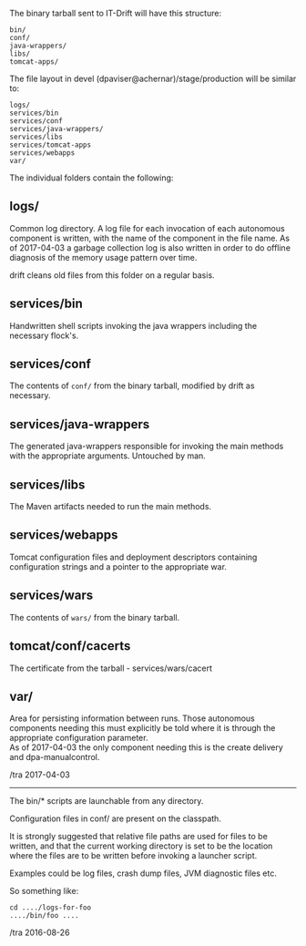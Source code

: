 The binary tarball sent to IT-Drift will have this structure:

    bin/
    conf/
    java-wrappers/
    libs/
    tomcat-apps/
    

The file layout in devel (dpaviser@achernar)/stage/production 
will be similar to:

    logs/
    services/bin
    services/conf
    services/java-wrappers/
    services/libs
    services/tomcat-apps
    services/webapps
    var/

The individual folders contain the following:

 
logs/
---

Common log directory.  A log file for each invocation of each autonomous component is written, with the
name of the component in the file name.  As of 2017-04-03 a garbage collection log is also written in order to 
do offline diagnosis of the memory usage pattern over time.

drift cleans old files from this folder on a regular basis.

services/bin
---
Handwritten shell scripts invoking the java wrappers including the necessary flock's.

services/conf
---
The contents of `conf/` from the binary tarball, modified by drift as necessary.

services/java-wrappers
---

The generated java-wrappers responsible for invoking the main methods with
the appropriate arguments.  Untouched by man.

services/libs
---
The Maven artifacts needed to run the main methods.

services/webapps
---

Tomcat configuration files and deployment descriptors containing configuration strings and a pointer to the appropriate war.

services/wars
---
The contents of `wars/` from the binary tarball.

tomcat/conf/cacerts
---
The certificate from the tarball - services/wars/cacert

var/
---
Area for persisting information between runs.  Those autonomous components needing this must explicitly be told where it 
is through the appropriate configuration parameter.  
As of 2017-04-03 the only component needing this is the create delivery and dpa-manualcontrol.


/tra 2017-04-03


------------------------------------------------------------

The bin/* scripts are launchable from any directory.

Configuration files in conf/ are present on the classpath.

It is strongly suggested that relative file paths are
used for files to be written, and that the current
working directory is set to be the location where the
files are to be written before invoking a launcher script.

Examples could be log files, crash dump files, JVM diagnostic files etc.

So something like:

    cd ..../logs-for-foo
    ..../bin/foo ....


/tra 2016-08-26

